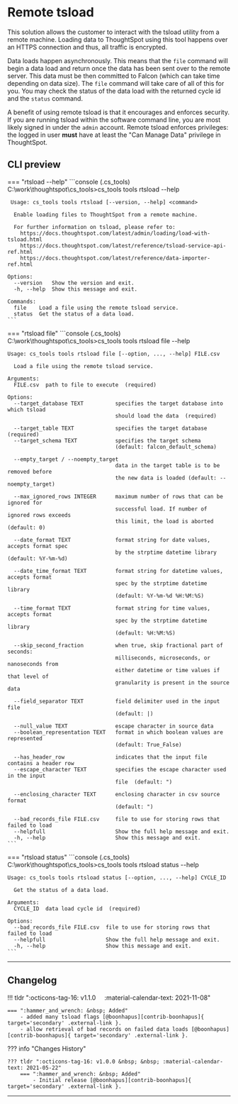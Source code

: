 # Remote tsload

This solution allows the customer to interact with the tsload utility from a remote
machine. Loading data to ThoughtSpot using this tool happens over an HTTPS connection
and thus, all traffic is encrypted.

Data loads happen asynchronously. This means that the `file` command will begin a data
load and return once the data has been sent over to the remote server. This data must be
then committed to Falcon (which can take time depending on data size). The `file`
command will take care of all of this for you. You may check the status of the data load
with the returned cycle id and the `status` command.

A benefit of using remote tsload is that it encourages and enforces security. If you are
running tsload within the software command line, you are most likely signed in under the
`admin` account. Remote tsload enforces privileges: the logged in user __must__ have at
least the "Can Manage Data" privilege in ThoughtSpot.

## CLI preview

=== "rtsload --help"
    ```console
    (.cs_tools) C:\work\thoughtspot\cs_tools>cs_tools tools rtsload --help

     Usage: cs_tools tools rtsload [--version, --help] <command>

      Enable loading files to ThoughtSpot from a remote machine.

      For further information on tsload, please refer to:
        https://docs.thoughtspot.com/latest/admin/loading/load-with-tsload.html
        https://docs.thoughtspot.com/latest/reference/tsload-service-api-ref.html
        https://docs.thoughtspot.com/latest/reference/data-importer-ref.html

    Options:
      --version   Show the version and exit.
      -h, --help  Show this message and exit.

    Commands:
      file    Load a file using the remote tsload service.
      status  Get the status of a data load.
    ```

=== "rtsload file"
    ```console
    (.cs_tools) C:\work\thoughtspot\cs_tools>cs_tools tools rtsload file --help

    Usage: cs_tools tools rtsload file [--option, ..., --help] FILE.csv

      Load a file using the remote tsload service.

    Arguments:
      FILE.csv  path to file to execute  (required)

    Options:
      --target_database TEXT          specifies the target database into which tsload
                                      should load the data  (required)

      --target_table TEXT             specifies the target database  (required)
      --target_schema TEXT            specifies the target schema
                                      (default: falcon_default_schema)

      --empty_target / --noempty_target
                                      data in the target table is to be removed before
                                      the new data is loaded (default: --noempty_target)

      --max_ignored_rows INTEGER      maximum number of rows that can be ignored for
                                      successful load. If number of ignored rows exceeds
                                      this limit, the load is aborted  (default: 0)

      --date_format TEXT              format string for date values, accepts format spec
                                      by the strptime datetime library (default: %Y-%m-%d)

      --date_time_format TEXT         format string for datetime values, accepts format
                                      spec by the strptime datetime library
                                      (default: %Y-%m-%d %H:%M:%S)

      --time_format TEXT              format string for time values, accepts format
                                      spec by the strptime datetime library
                                      (default: %H:%M:%S)

      --skip_second_fraction          when true, skip fractional part of seconds:
                                      milliseconds, microseconds, or nanoseconds from
                                      either datetime or time values if that level of
                                      granularity is present in the source data

      --field_separator TEXT          field delimiter used in the input file
                                      (default: |)

      --null_value TEXT               escape character in source data
      --boolean_representation TEXT   format in which boolean values are represented
                                      (default: True_False)

      --has_header_row                indicates that the input file contains a header row
      --escape_character TEXT         specifies the escape character used in the input
                                      file  (default: ")

      --enclosing_character TEXT      enclosing character in csv source format 
                                      (default: ")

      --bad_records_file FILE.csv     file to use for storing rows that failed to load
      --helpfull                      Show the full help message and exit.
      -h, --help                      Show this message and exit.
    ```

=== "rtsload status"
    ```console
    (.cs_tools) C:\work\thoughtspot\cs_tools>cs_tools tools rtsload status --help

    Usage: cs_tools tools rtsload status [--option, ..., --help] CYCLE_ID

      Get the status of a data load.

    Arguments:
      CYCLE_ID  data load cycle id  (required)

    Options:
      --bad_records_file FILE.csv  file to use for storing rows that failed to load
      --helpfull                   Show the full help message and exit.
      -h, --help                   Show this message and exit.
    ```

---

## Changelog


!!! tldr ":octicons-tag-16: v1.1.0 &nbsp; &nbsp; :material-calendar-text: 2021-11-08"

    === ":hammer_and_wrench: &nbsp; Added"
        - added many tsload flags [@boonhapus][contrib-boonhapus]{ target='secondary' .external-link }.
        - allow retrieval of bad records on failed data loads [@boonhapus][contrib-boonhapus]{ target='secondary' .external-link }.

??? info "Changes History"

    ??? tldr ":octicons-tag-16: v1.0.0 &nbsp; &nbsp; :material-calendar-text: 2021-05-22"
        === ":hammer_and_wrench: &nbsp; Added"
            - Initial release [@boonhapus][contrib-boonhapus]{ target='secondary' .external-link }.

---

[keep-a-changelog]: https://keepachangelog.com/en/1.0.0/
[semver]: https://semver.org/spec/v2.0.0.html
[contrib-boonhapus]: https://github.com/boonhapus
